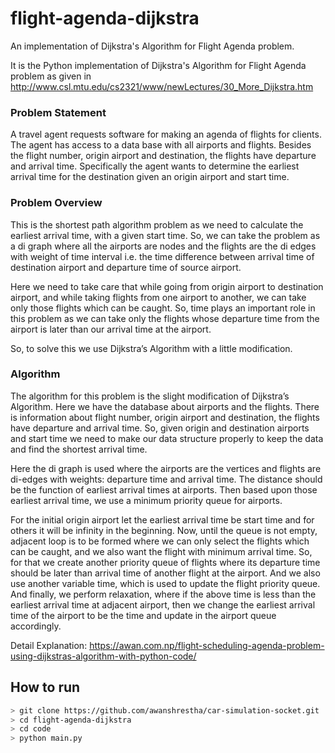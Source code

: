# flight-agenda-dijkstra
An implementation of Dijkstra's Algorithm for Flight Agenda problem.

It is the Python implementation of Dijkstra's Algorithm for Flight Agenda problem as given in http://www.csl.mtu.edu/cs2321/www/newLectures/30_More_Dijkstra.htm

### Problem Statement
A travel agent requests software for making an agenda of flights for clients. The agent has access to a data base with all airports and flights. Besides the flight number, origin airport and destination, the flights have departure and arrival time. Specifically the agent wants to determine the earliest arrival time for the destination given an origin airport and start time.

### Problem Overview
This is the shortest path algorithm problem as we need to calculate the earliest arrival time, with a given start time. So, we can take the problem as a di graph where all the airports are nodes and the flights are the di edges with weight of time interval i.e. the time difference between arrival time of destination airport and departure time of source airport.

Here we need to take care that while going from origin airport to destination airport, and while taking flights from one airport to another, we can take only those flights which can be caught. So, time plays an important role in this problem as we can take only the flights whose departure time from the airport is later than our arrival time at the airport.

So, to solve this we use Dijkstra’s Algorithm with a little modification.

### Algorithm
The algorithm for this problem is the slight modification of Dijkstra’s Algorithm. Here we have the database about airports and the flights. There is information about flight number, origin airport and destination, the flights have departure and arrival time. So, given origin and destination airports and start time we need to make our data structure properly to keep the data and find the shortest arrival time. 

Here the di graph is used where the airports are the vertices and flights are di-edges with weights: departure time and arrival time. The distance should be the function of earliest arrival times at airports. Then based upon those earliest arrival time, we use a minimum priority queue for airports. 

For the initial origin airport let the earliest arrival time be start time and for others it will be infinity in the beginning. Now, until the queue is not empty, adjacent loop is to be formed where we can only select the flights which can be caught, and we also want the flight with minimum arrival time. So, for that we create another priority queue of flights where its departure time should be later than arrival time of another flight at the airport. And we also use another variable time, which is used to update the flight priority queue. And finally, we perform relaxation, where if the above time is less than the earliest arrival time at adjacent airport, then we change the earliest arrival time of the airport to be the time and update in the airport queue accordingly.

Detail Explanation: https://awan.com.np/flight-scheduling-agenda-problem-using-dijkstras-algorithm-with-python-code/


## How to run
 
```bash
> git clone https://github.com/awanshrestha/car-simulation-socket.git
> cd flight-agenda-dijkstra
> cd code
> python main.py
```
